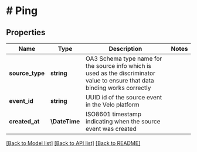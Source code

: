 # # Ping

## Properties

Name | Type | Description | Notes
------------ | ------------- | ------------- | -------------
**source_type** | **string** | OA3 Schema type name for the source info which is used as the discriminator value to ensure that data binding works correctly |
**event_id** | **string** | UUID id of the source event in the Velo platform |
**created_at** | **\DateTime** | ISO8601 timestamp indicating when the source event was created |

[[Back to Model list]](../../README.md#models) [[Back to API list]](../../README.md#endpoints) [[Back to README]](../../README.md)
